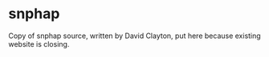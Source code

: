 # snphap
Copy of snphap source, written by David Clayton, put here because existing website is closing.
